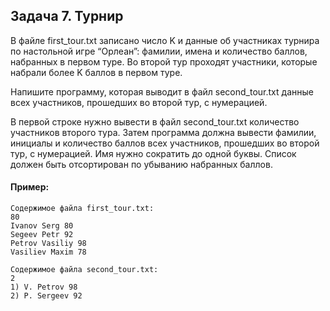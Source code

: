 ## Задача 7. Турнир
В файле first_tour.txt записано число K и данные об участниках турнира по настольной игре “Орлеан”: фамилии, имена и количество баллов, набранных в первом туре. Во второй тур проходят участники, которые набрали более K баллов в первом туре. 

Напишите программу, которая выводит в файл second_tour.txt данные всех участников, прошедших во второй тур, с нумерацией. 

В первой строке нужно вывести в файл second_tour.txt количество участников второго тура. Затем программа должна вывести фамилии, инициалы и количество баллов всех участников, прошедших во второй тур, с нумерацией. Имя нужно сократить до одной буквы. Список должен быть отсортирован по убыванию набранных баллов.

#### Пример:
````
Содержимое файла first_tour.txt:
80
Ivanov Serg 80
Segeev Petr 92
Petrov Vasiliy 98
Vasiliev Maxim 78

Содержимое файла second_tour.txt:
2
1) V. Petrov 98
2) P. Sergeev 92
````
